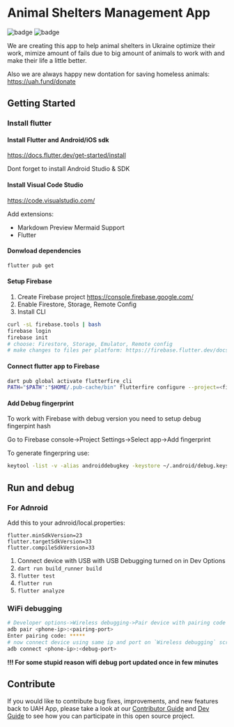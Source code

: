 # Animal Shelters Management App
![badge](https://img.shields.io/endpoint?url=https://gist.githubusercontent.com/creotiv/d796236332509ed40d5172b30466059a/raw/test.json)
![badge](https://img.shields.io/endpoint?url=https://gist.githubusercontent.com/creotiv/ca3186e27122a0bb967bff296a43ddc9/raw/coverage.json)

We are creating this app to help animal shelters in Ukraine optimize their work,
mimize amount of fails due to big amount of animals to work with and make their
life a little better.

Also we are always happy new dontation for saving homeless animals: https://uah.fund/donate

## Getting Started

### Install flutter

#### Install Flutter and Android/iOS sdk 
https://docs.flutter.dev/get-started/install

Dont forget to install Android Studio & SDK

#### Install Visual Code Studio
https://code.visualstudio.com/

Add extensions:
- Markdown Preview Mermaid Support
- Flutter

#### Donwload dependencies
```bash
flutter pub get
```

#### Setup Firebase 
1. Create Firebase project https://console.firebase.google.com/
2. Enable Firestore, Storage, Remote Config
3. Install CLI
```bash
curl -sL firebase.tools | bash
firebase login
firebase init
# choose: Firestore, Storage, Emulator, Remote config
# make changes to files per platform: https://firebase.flutter.dev/docs/manual-installation/
```

#### Connect flutter app to Firebase
```bash
dart pub global activate flutterfire_cli
PATH="$PATH":"$HOME/.pub-cache/bin" flutterfire configure --project=<firebase-project-id>
```

#### Add Debug fingerprint #####
To work with Firebase with debug version you need to setup debug fingerpint hash

Go to Firebase console->Project Settings->Select app->Add fingerprint

To generate fingerpring use:
```bash
keytool -list -v -alias androiddebugkey -keystore ~/.android/debug.keystore -storepass android
```

## Run and debug

### For Adnroid

Add this to your adnroid/local.properties:
```
flutter.minSdkVersion=23
flutter.targetSdkVersion=33
flutter.compileSdkVersion=33
```

1. Connect device with USB with USB Debugging turned on in Dev Options
2. `dart run build_runner build`
3. `flutter test`
4. `flutter run`
5. `flutter analyze`

### WiFi debugging

```bash
# Developer options->Wireless debugging->Pair device with pairing code
adb pair <phone-ip>:<pairing-port>
Enter pairing code: *****
# now connect device using same ip and port on `Wireless debugging` screen
adb connect <phone-ip>:<debug-port>
```

**!!! For some stupid reason wifi debug port updated once in few minutes**


## Contribute

If you would like to contribute bug fixes, improvements, and new features 
back to UAH App, please take a look at our [Contributor Guide][contributing] 
and [Dev Guide][devguide] to see how you can participate in this open source 
project.


[devguide]: DEVGUIDE.md
[contributing]: CONTRIBUTING.md
